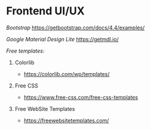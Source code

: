 # Frontend UI/UX

_Bootstrap_
 https://getbootstrap.com/docs/4.4/examples/

_Google Material Design Lite_
 https://getmdl.io/

_Free templates:_

1. Colorlib
    - https://colorlib.com/wp/templates/

2. Free CSS
    - https://www.free-css.com/free-css-templates

3. Free WebSite Templates
    - https://freewebsitetemplates.com/
